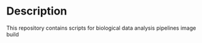 # Description

This repository contains scripts for biological data analysis pipelines image build 
